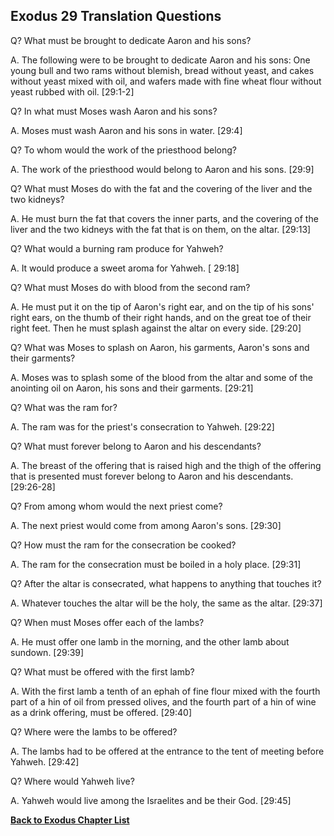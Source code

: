 ## Exodus 29 Translation Questions ##

Q? What must be brought to dedicate Aaron and his sons?

A. The following were to be brought to dedicate Aaron and his sons: One young bull and two rams without blemish, bread without yeast, and cakes without yeast mixed with oil, and wafers made with fine wheat flour without yeast rubbed with oil. [29:1-2]

Q? In what must Moses wash Aaron and his sons?

A. Moses must wash Aaron and his sons in water. [29:4]

Q? To whom would the work of the priesthood belong?

A. The work of the priesthood would belong to Aaron and his sons. [29:9]

Q? What must Moses do with the fat and the covering of the liver and the two kidneys?

A. He must burn the fat that covers the inner parts, and the covering of the liver and the two kidneys with the fat that is on them, on the altar. [29:13]

Q? What would a burning ram produce for Yahweh?

A. It would produce a sweet aroma for Yahweh. [ 29:18]

Q? What must Moses do with blood from the second ram?

A. He must put it on the tip of Aaron's right ear, and on the tip of his sons' right ears, on the thumb of their right hands, and on the great toe of their right feet. Then he must splash against the altar on every side. [29:20]

Q? What was Moses to splash on Aaron, his garments, Aaron's sons and their garments?

A. Moses was to splash some of the blood from the altar and some of the anointing oil on Aaron, his sons and their garments. [29:21]

Q? What was the ram for?

A. The ram was for the priest's consecration to Yahweh. [29:22]

Q? What must forever belong to Aaron and his descendants?

A. The breast of the offering that is raised high and the thigh of the offering that is presented must forever belong to Aaron and his descendants. [29:26-28]

Q? From among whom would the next priest come?

A. The next priest would come from among Aaron's sons. [29:30]

Q? How must the ram for the consecration be cooked?

A. The ram for the consecration must be boiled in a holy place. [29:31]

Q? After the altar is consecrated, what happens to anything that touches it?

A. Whatever touches the altar will be the holy, the same as the altar. [29:37]

Q? When must Moses offer each of the lambs?

A. He must offer one lamb in the morning, and the other lamb about sundown. [29:39]

Q? What must be offered with the first lamb?

A. With the first lamb a tenth of an ephah of fine flour mixed with the fourth part of a hin of oil from pressed olives, and the fourth part of a hin of wine as a drink offering, must be offered. [29:40]

Q? Where were the lambs to be offered?

A. The lambs had to be offered at the entrance to the tent of meeting before Yahweh. [29:42]

Q? Where would Yahweh live?

A. Yahweh would live among the Israelites and be their God. [29:45]

__[Back to Exodus Chapter List](./)__


